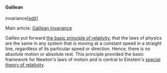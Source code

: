 #### Galilean
invariance[[edit](/w/index.php?title=Galileo\_Galilei&action=edit&section=27
"Edit section: Galilean invariance")]

Main article: [Galilean invariance](/wiki/Galilean\_invariance "Galilean
invariance")

Galileo put forward [the basic principle of
relativity](/wiki/Galilean\_invariance "Galilean invariance"), that the laws of
physics are the same in any system that is moving at a constant speed in a
straight line, regardless of its particular speed or direction. Hence, there
is no absolute motion or absolute rest. This principle provided the basic
framework for Newton's laws of motion and is central to Einstein's [special
theory of relativity](/wiki/Special\_theory\_of\_relativity "Special theory of
relativity").

